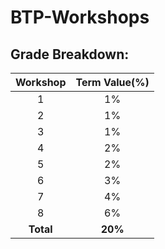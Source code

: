 # BTP-Workshops

## **Grade Breakdown:**

| Workshop  | Term Value(%)   |
| :-:       | :-:             |
|    1      |            1%   |
|    2      |            1%   |
|    3      |            1%   |
|    4      |            2%   |
|    5      |            2%   |
|    6      |            3%   |
|    7      |            4%   |
|    8      |            6%   |
| **Total** |         **20%** |
